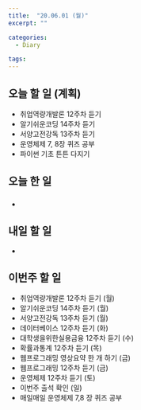 ```yaml
---
title:  "20.06.01 (월)"
excerpt: ""

categories:
  - Diary

tags:
---
```


## 오늘 할 일 (계획)

- 취업역량개발론 12주차 듣기
- 알기쉬운코딩 14주차 듣기
- 서양고전강독 13주차 듣기
- 운영체제 7, 8장 퀴즈 공부
- 파이썬 기초 튼튼 다지기


## 오늘 한 일

- ##### 


## 내일 할 일

- 

## 이번주 할 일

- 취업역량개발론 12주차 듣기 (월)
- 알기쉬운코딩 14주차 듣기 (월)
- 서양고전강독 13주차 듣기 (월)
- 데이터베이스 12주차 듣기 (화)
- 대학생을위한실용금융 12주차 듣기 (수)
- 확률과통계 12주차 듣기 (목)
- 웹프로그래밍 영상요약 한 개 하기 (금)
- 웹프로그래밍 12주차 듣기 (금)
- 운영체제 12주차 듣기 (토)
- 이번주 출석 확인 (일)
- 매일매일 운영체제 7,8 장 퀴즈 공부
